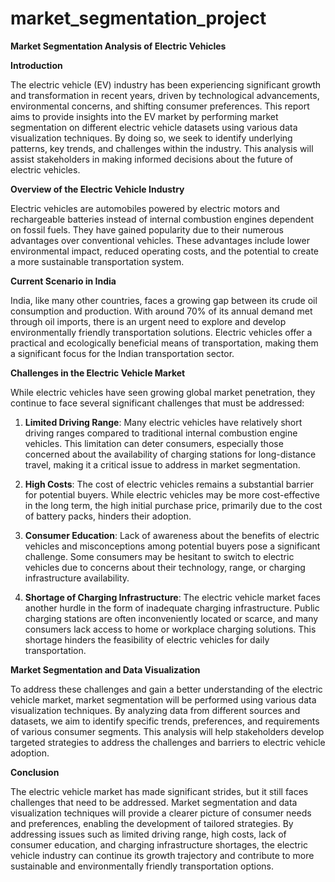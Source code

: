 # market_segmentation_project
**Market Segmentation Analysis of Electric Vehicles**

**Introduction**

The electric vehicle (EV) industry has been experiencing significant growth and transformation in recent years, driven by technological advancements, environmental concerns, and shifting consumer preferences. This report aims to provide insights into the EV market by performing market segmentation on different electric vehicle datasets using various data visualization techniques. By doing so, we seek to identify underlying patterns, key trends, and challenges within the industry. This analysis will assist stakeholders in making informed decisions about the future of electric vehicles.

**Overview of the Electric Vehicle Industry**

Electric vehicles are automobiles powered by electric motors and rechargeable batteries instead of internal combustion engines dependent on fossil fuels. They have gained popularity due to their numerous advantages over conventional vehicles. These advantages include lower environmental impact, reduced operating costs, and the potential to create a more sustainable transportation system.

**Current Scenario in India**

India, like many other countries, faces a growing gap between its crude oil consumption and production. With around 70% of its annual demand met through oil imports, there is an urgent need to explore and develop environmentally friendly transportation solutions. Electric vehicles offer a practical and ecologically beneficial means of transportation, making them a significant focus for the Indian transportation sector.

**Challenges in the Electric Vehicle Market**

While electric vehicles have seen growing global market penetration, they continue to face several significant challenges that must be addressed:

1. **Limited Driving Range**: Many electric vehicles have relatively short driving ranges compared to traditional internal combustion engine vehicles. This limitation can deter consumers, especially those concerned about the availability of charging stations for long-distance travel, making it a critical issue to address in market segmentation.

2. **High Costs**: The cost of electric vehicles remains a substantial barrier for potential buyers. While electric vehicles may be more cost-effective in the long term, the high initial purchase price, primarily due to the cost of battery packs, hinders their adoption.

3. **Consumer Education**: Lack of awareness about the benefits of electric vehicles and misconceptions among potential buyers pose a significant challenge. Some consumers may be hesitant to switch to electric vehicles due to concerns about their technology, range, or charging infrastructure availability.

4. **Shortage of Charging Infrastructure**: The electric vehicle market faces another hurdle in the form of inadequate charging infrastructure. Public charging stations are often inconveniently located or scarce, and many consumers lack access to home or workplace charging solutions. This shortage hinders the feasibility of electric vehicles for daily transportation.

**Market Segmentation and Data Visualization**

To address these challenges and gain a better understanding of the electric vehicle market, market segmentation will be performed using various data visualization techniques. By analyzing data from different sources and datasets, we aim to identify specific trends, preferences, and requirements of various consumer segments. This analysis will help stakeholders develop targeted strategies to address the challenges and barriers to electric vehicle adoption.

**Conclusion**

The electric vehicle market has made significant strides, but it still faces challenges that need to be addressed. Market segmentation and data visualization techniques will provide a clearer picture of consumer needs and preferences, enabling the development of tailored strategies. By addressing issues such as limited driving range, high costs, lack of consumer education, and charging infrastructure shortages, the electric vehicle industry can continue its growth trajectory and contribute to more sustainable and environmentally friendly transportation options.
